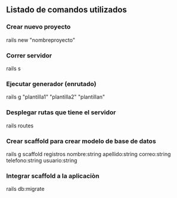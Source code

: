 ## Listado de comandos utilizados
### Crear nuevo proyecto
rails new "nombreproyecto"

### Correr servidor
rails s

### Ejecutar generador (enrutado)
rails g "plantilla1" "plantilla2" "plantillan"

### Desplegar rutas que tiene el servidor
rails routes

### Crear scaffold para crear modelo de base de datos
rails g scaffold registros nombre:string apellido:string correo:string telefono:string usuario:string

### Integrar scaffold a la aplicaciòn
rails db:migrate
